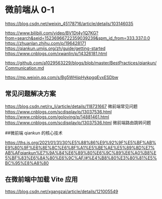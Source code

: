 # 微前端从 0-1

https://blog.csdn.net/weixin_45178716/article/details/103146035

https://www.bilibili.com/video/BV1Dt4y1Q7KG?from=search&seid=15236966722359039239&spm_id_from=333.337.0.0
https://zhuanlan.zhihu.com/p/196428171
https://qiankun.umijs.org/zh/guide/getting-started
https://www.cnblogs.com/xwanlin/p/14326181.html

https://github.com/a1029563229/blogs/blob/master/BestPractices/qiankun/Communication.md

https://mp.weixin.qq.com/s/Bg5WHiipHykpgqEvxESDbw

## 常见问题解决方案

https://blog.csdn.net/rx_lj/article/details/118731667
微前端常见问题
https://www.cnblogs.com/scdisplay/p/13037536.html  
https://www.cnblogs.com/goloving/p/14881461.html
https://www.cnblogs.com/scdisplay/p/13037536.html
微前端路由跳转问题

##微前端 qiankun 的核心技术

https://ths.js.org/2021/01/31/30%E5%88%86%E9%92%9F%E5%BF%AB%E9%80%9F%E6%8E%8C%E6%8F%A1%E5%BE%AE%E5%89%8D%E7%AB%AFqiankun%E7%9A%84%E6%89%80%E6%9C%89%E6%A0%B8%E5%BF%83%E6%8A%80%E6%9C%AF/#%E4%B8%80%E3%80%81%E5%BC%95%E8%A8%80

## 在微前端中加载 Vite 应用

https://blog.csdn.net/xgangzai/article/details/121005549
